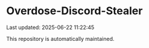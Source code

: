 # Overdose-Discord-Stealer

Last updated: 2025-06-22 11:22:45

This repository is automatically maintained.
